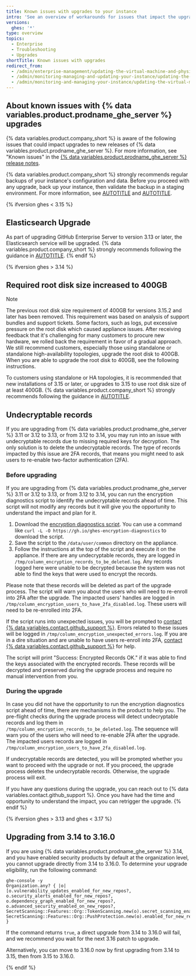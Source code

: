 ```yaml
---
title: Known issues with upgrades to your instance
intro: 'See an overview of workarounds for issues that impact the upgrade process for {% data variables.product.prodname_ghe_server %}, or impact your instance after you complete an upgrade.'
versions:
  ghes: '*'
type: overview
topics:
  - Enterprise
  - Troubleshooting
  - Upgrades
shortTitle: Known issues with upgrades
redirect_from:
  - /admin/enterprise-management/updating-the-virtual-machine-and-physical-resources/known-issues-with-upgrades-to-your-instance
  - /admin/monitoring-managing-and-updating-your-instance/updating-the-virtual-machine-and-physical-resources/known-issues-with-upgrades-to-your-instance
  - /admin/monitoring-and-managing-your-instance/updating-the-virtual-machine-and-physical-resources/known-issues-with-upgrades-to-your-instance
---
```


## About known issues with {% data variables.product.prodname_ghe_server %} upgrades

{% data variables.product.company_short %} is aware of the following issues that could impact upgrades to new releases of {% data variables.product.prodname_ghe_server %}. For more information, see "Known issues" in the [{% data variables.product.prodname_ghe_server %} release notes](/admin/release-notes).

{% data variables.product.company_short %} strongly recommends regular backups of your instance's configuration and data. Before you proceed with any upgrade, back up your instance, then validate the backup in a staging environment. For more information, see [AUTOTITLE](/admin/configuration/configuring-your-enterprise/configuring-backups-on-your-appliance) and [AUTOTITLE](/admin/installation/setting-up-a-github-enterprise-server-instance/setting-up-a-staging-instance).

{% ifversion ghes < 3.15 %}

## Elasticsearch Upgrade

As part of upgrading GitHub Enterprise Server to version 3.13 or later, the Elasticsearch service will be upgraded. {% data variables.product.company_short %} strongly recommends following the guidance in [AUTOTITLE](/admin/upgrading-your-instance/performing-an-upgrade/preparing-for-the-elasticsearch-upgrade).
{% endif %}

{% ifversion ghes > 3.14 %}

## Required root disk size increased to 400GB

> [!Note]
> The previous root disk size requirement of 400GB for versions 3.15.2 and later has been removed. This requirement was based on analysis of support bundles and support tickets. Some factors, such as logs, put excessive pressure on the root disk which caused appliance issues. After receiving feedback that it's challenging for many customers to procure new hardware, we rolled back the requirement in favor of a gradual approach. We still recommend customers, especially those using standalone or standalone high-availability topologies, upgrade the root disk to 400GB. When you are able to upgrade the root disk to 400GB, see the following instructions.

To customers using standalone or HA topologies, it is recommended that new installations of 3.15 or later, or upgrades to 3.15 to use root disk size of at least 400GB. {% data variables.product.company_short %} strongly recommends following the guidance in [AUTOTITLE](/admin/monitoring-and-managing-your-instance/updating-the-virtual-machine-and-physical-resources/increasing-storage-capacity).

## Undecryptable records

If you are upgrading from {% data variables.product.prodname_ghe_server %} 3.11 or 3.12 to 3.13, or from 3.12 to 3.14, you may run into an issue with undecryptable records due to missing required keys for decryption. The only solution is to delete the undecryptable records. The type of records impacted by this issue are 2FA records, that means you might need to ask users to re-enable two-factor authentication (2FA).

### Before upgrading

If you are upgrading from {% data variables.product.prodname_ghe_server %} 3.11 or 3.12 to 3.13, or from 3.12 to 3.14, you can run the encryption diagnostics script to identify the undecryptable records ahead of time. This script will not modify any records but it will give you the opportunity to understand the impact and plan for it.

1. Download the [encryption diagnostics script](https://gh.io/ghes-encryption-diagnostics). You can use a command like `curl -L -O https://gh.io/ghes-encryption-diagnostics` to download the script.
1. Save the script to the `/data/user/common` directory on the appliance.
1. Follow the instructions at the top of the script and execute it on the appliance. If there are any undecryptable records, they are logged in `/tmp/column_encryption_records_to_be_deleted.log`. Any records logged here were unable to be decrypted because the system was not able to find the keys that were used to encrypt the records.

Please note that these records will be deleted as part of the upgrade process. The script will warn you about the users who will need to re-enroll into 2FA after the upgrade. The impacted users' handles are logged in `/tmp/column_encryption_users_to_have_2fa_disabled.log`. These users will need to be re-enrolled into 2FA.

If the script runs into unexpected issues, you will be prompted to [contact {% data variables.contact.github_support %}](/support/contacting-github-support). Errors related to these issues will be logged in `/tmp/column_encryption_unexpected_errors.log`. If you are in a dire situation and are unable to have users re-enroll into 2FA, [contact {% data variables.contact.github_support %}](/support/contacting-github-support) for help.

The script will print "Success: Encrypted Records OK." if it was able to find the keys associated with the encrypted records. These records will be decrypted and preserved during the upgrade process and require no manual intervention from you.

### During the upgrade

In case you did not have the opportunity to run the encryption diagnostics script ahead of time, there are mechanisms in the product to help you. The pre-flight checks during the upgrade process will detect undecryptable records and log them in `/tmp/column_encryption_records_to_be_deleted.log`. The sequence will warn you of the users who will need to re-enable 2FA after the upgrade. The impacted users records are logged in `/tmp/column_encryption_users_to_have_2fa_disabled.log`.

If undecryptable records are detected, you will be prompted whether you want to proceed with the upgrade or not. If you proceed, the upgrade process deletes the undecryptable records. Otherwise, the upgrade process will exit.

If you have any questions during the upgrade, you can reach out to {% data variables.contact.github_support %}. Once you have had the time and opportunity to understand the impact, you can retrigger the upgrade.
{% endif %}

{% ifversion ghes > 3.13 and ghes < 3.17 %}

## Upgrading from 3.14 to 3.16.0

If you are using {% data variables.product.prodname_ghe_server %} 3.14, and you have enabled security products by default at the organization level, you cannot upgrade directly from 3.14 to 3.16.0. To determine your upgrade eligibility, run the following command:

```shell
ghe-console -y
Organization.any? { |o| [o.vulnerability_updates_enabled_for_new_repos?, o.security_alerts_enabled_for_new_repos?, o.dependency_graph_enabled_for_new_repos?, o.advanced_security_enabled_on_new_repos?, SecretScanning::Features::Org::TokenScanning.new(o).secret_scanning_enabled_for_new_repos?, SecretScanning::Features::Org::PushProtection.new(o).enabled_for_new_repos?].any? }
```

If the command returns `true`, a direct upgrade from 3.14 to 3.16.0 will fail, and we recommend you wait for the next 3.16 patch to upgrade.

Alternatively, you can move to 3.16.0 now by first upgrading from 3.14 to 3.15, then from 3.15 to 3.16.0.

{% endif %}
